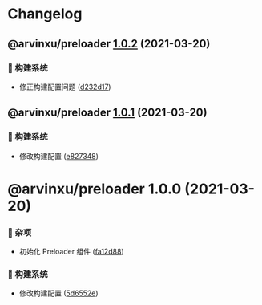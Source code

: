 # Changelog

## @arvinxu/preloader [1.0.2](https://github.com/arvinxx/components/compare/@arvinxu/preloader@1.0.1...@arvinxu/preloader@1.0.2) (2021-03-20)


### 👷 构建系统

* 修正构建配置问题 ([d232d17](https://github.com/arvinxx/components/commit/d232d17))

## @arvinxu/preloader [1.0.1](https://github.com/arvinxx/components/compare/@arvinxu/preloader@1.0.0...@arvinxu/preloader@1.0.1) (2021-03-20)


### 👷 构建系统

* 修改构建配置 ([e827348](https://github.com/arvinxx/components/commit/e827348))

# @arvinxu/preloader 1.0.0 (2021-03-20)


### 🎫 杂项

* 初始化 Preloader 组件 ([fa12d88](https://github.com/arvinxx/components/commit/fa12d88))


### 👷 构建系统

* 修改构建配置 ([5d6552e](https://github.com/arvinxx/components/commit/5d6552e))
